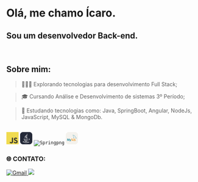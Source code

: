  
 # Olá, me chamo Ícaro.
 ## Sou um desenvolvedor Back-end.
 
 <br/>

 ## Sobre mim:

>👩🏾‍💻 Explorando tecnologias para desenvolvimento Full Stack;

>🎓 Cursando Análise e Desenvolvimento de sistemas 3º Período;

>🌱 Estudando tecnologias como: Java, SpringBoot, Angular, NodeJs, JavaScript, MySQL & MongoDb.

 <br/>
<code><img height="32" src="https://raw.githubusercontent.com/github/explore/80688e429a7d4ef2fca1e82350fe8e3517d3494d/topics/javascript/javascript.png" alt="Javascript"/></code>
<code><img height="32" src="https://raw.githubusercontent.com/tandpfun/skill-icons/65dea6c4eaca7da319e552c09f4cf5a9a8dab2c8/icons/Java-Dark.svg" alt="Java"/></code>
<code><img height="32" src="https://user-images.githubusercontent.com/25181517/183891303-41f257f8-6b3d-487c-aa56-c497b880d0fb.png" alt="Springpng"/></code>
<code><img height="32" src="https://raw.githubusercontent.com/tandpfun/skill-icons/65dea6c4eaca7da319e552c09f4cf5a9a8dab2c8/icons/MySQL-Light.svg" alt="Mysql"/></code>

 <br/>

 ### 🌐 CONTATO:

<div>
 <a href="mailto:contato.icaroreis.dev@gmail.com" target="_blank" rel="noopener noreferrer">
        <img src="https://img.shields.io/badge/-Gmail-%23333?style=for-the-badge&logo=gmail&logoColor=white" alt="Gmail">
</a>
<a href="https://www.linkedin.com/in/%C3%ADcaro-reis-dev/" target="_blank"><img src="https://img.shields.io/badge/-LinkedIn-%230077B5?style= for-the-badge&logo=linkedin&logoColor=white" target="_blank"></a>
</div>

